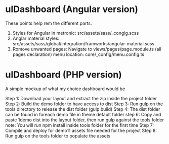 # uIDashboard (Angular version)
These points help rem the different parts.
1. Styles for Angular in metronic: src/assets/sass/_congig.scss
2.  Anglar material styles: src/assets/sass/global/integration/framworks/angular-material.scss
3. Romove unwanted pages: Navigate to views/pages/page.module.ts (all pages declaration)
menu location: core/_config/menu.config.ts
# uIDashboard (PHP version)
A simple mockup of what my choice dashboard would be


Step 1: Download your layout and extract the zip inside the project folder
Step 2: Build the demo folder to have access to dist
Step 3: Run gulp on the tools directory to release the dist folder (gulp build)
Step 4: The dist folder can be found in foreach demo file in theme default folder
step 6: Copy and paste 1demo dist into the layout folder, then run gulp against the tools folder
note: You will run npm install inside tools folder for the first time
Step 7: Compile and deploy for demo11 assets file needed for the project
Step 8: Run gulp on the tools folder to populate the assets
